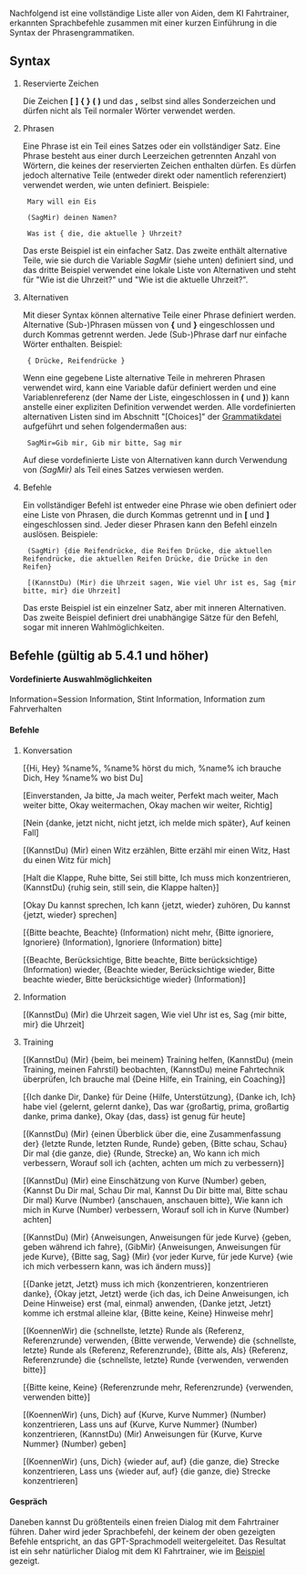 Nachfolgend ist eine vollständige Liste aller von Aiden, dem KI Fahrtrainer, erkannten Sprachbefehle zusammen mit einer kurzen Einführung in die Syntax der Phrasengrammatiken.

## Syntax

1. Reservierte Zeichen

   Die Zeichen **[**  **]**  **{**  **}**  **(**  **)** und das **,** selbst sind alles Sonderzeichen und dürfen nicht als Teil normaler Wörter verwendet werden.
   
2. Phrasen

   Eine Phrase ist ein Teil eines Satzes oder ein vollständiger Satz. Eine Phrase besteht aus einer durch Leerzeichen getrennten Anzahl von Wörtern, die keines der reservierten Zeichen enthalten dürfen. Es dürfen jedoch alternative Teile (entweder direkt oder namentlich referenziert) verwendet werden, wie unten definiert. Beispiele:
   
		Mary will ein Eis

		(SagMir) deinen Namen?

		Was ist { die, die aktuelle } Uhrzeit?

   Das erste Beispiel ist ein einfacher Satz. Das zweite enthält alternative Teile, wie sie durch die Variable *SagMir* (siehe unten) definiert sind, und das dritte Beispiel verwendet eine lokale Liste von Alternativen und steht für "Wie ist die Uhrzeit?" und "Wie ist die aktuelle Uhrzeit?".

3. Alternativen

   Mit dieser Syntax können alternative Teile einer Phrase definiert werden. Alternative (Sub-)Phrasen müssen von **{** und **}** eingeschlossen und durch Kommas getrennt werden. Jede (Sub-)Phrase darf nur einfache Wörter enthalten. Beispiel:
   
		{ Drücke, Reifendrücke }

   Wenn eine gegebene Liste alternative Teile in mehreren Phrasen verwendet wird, kann eine Variable dafür definiert werden und eine Variablenreferenz (der Name der Liste, eingeschlossen in **(** und **)**) kann anstelle einer expliziten Definition verwendet werden. Alle vordefinierten alternativen Listen sind im Abschnitt "[Choices]" der [Grammatikdatei](https://github.com/SeriousOldMan/Simulator-Controller/blob/main/Sources/Assistants/Grammars/Choices.de) aufgeführt und sehen folgendermaßen aus:

		SagMir=Gib mir, Gib mir bitte, Sag mir

   Auf diese vordefinierte Liste von Alternativen kann durch Verwendung von *(SagMir)* als Teil eines Satzes verwiesen werden.

4. Befehle

   Ein vollständiger Befehl ist entweder eine Phrase wie oben definiert oder eine Liste von Phrasen, die durch Kommas getrennt und in **[** und **]** eingeschlossen sind. Jeder dieser Phrasen kann den Befehl einzeln auslösen. Beispiele:

		(SagMir) {die Reifendrücke, die Reifen Drücke, die aktuellen Reifendrücke, die aktuellen Reifen Drücke, die Drücke in den Reifen}
		
		[(KannstDu) (Mir) die Uhrzeit sagen, Wie viel Uhr ist es, Sag {mir bitte, mir} die Uhrzeit]

   Das erste Beispiel ist ein einzelner Satz, aber mit inneren Alternativen. Das zweite Beispiel definiert drei unabhängige Sätze für den Befehl, sogar mit inneren Wahlmöglichkeiten.

## Befehle (gültig ab 5.4.1 und höher)

#### Vordefinierte Auswahlmöglichkeiten

Information=Session Information, Stint Information, Information zum Fahrverhalten

#### Befehle

1.  Konversation

	[{Hi, Hey} %name%, %name% hörst du mich, %name% ich brauche Dich, Hey %name% wo bist Du]
	
	[Einverstanden, Ja bitte, Ja mach weiter, Perfekt mach weiter, Mach weiter bitte, Okay weitermachen, Okay machen wir weiter, Richtig]
	
	[Nein {danke, jetzt nicht, nicht jetzt, ich melde mich später}, Auf keinen Fall]

	[(KannstDu) (Mir) einen Witz erzählen, Bitte erzähl mir einen Witz, Hast du einen Witz für mich]

	[Halt die Klappe, Ruhe bitte, Sei still bitte, Ich muss mich konzentrieren, (KannstDu) {ruhig sein, still sein, die Klappe halten}]

	[Okay Du kannst sprechen, Ich kann {jetzt, wieder} zuhören, Du kannst {jetzt, wieder} sprechen]

	[{Bitte beachte, Beachte} (Information) nicht mehr, {Bitte ignoriere, Ignoriere} (Information), Ignoriere (Information) bitte]

	[{Beachte, Berücksichtige, Bitte beachte, Bitte berücksichtige} (Information) wieder, {Beachte wieder, Berücksichtige wieder, Bitte beachte wieder, Bitte berücksichtige wieder} (Information)]

2.  Information

	[(KannstDu) (Mir) die Uhrzeit sagen, Wie viel Uhr ist es, Sag {mir bitte, mir} die Uhrzeit]

3.  Training

	[(KannstDu) (Mir) {beim, bei meinem} Training helfen, (KannstDu) {mein Training, meinen Fahrstil} beobachten, (KannstDu) meine Fahrtechnik überprüfen, Ich brauche mal {Deine Hilfe, ein Training, ein Coaching}]

	[{Ich danke Dir, Danke} für Deine {Hilfe, Unterstützung}, {Danke ich, Ich} habe viel {gelernt, gelernt danke}, Das war {großartig, prima, großartig danke, prima danke}, Okay {das, dass} ist genug für heute]

	[(KannstDu) (Mir) {einen Überblick über die, eine Zusammenfassung der} {letzte Runde, letzten Runde, Runde} geben, {Bitte schau, Schau} Dir mal {die ganze, die} {Runde, Strecke} an, Wo kann ich mich verbessern, Worauf soll ich {achten, achten um mich zu verbessern}]

	[(KannstDu) (Mir) eine Einschätzung von Kurve (Number) geben, {Kannst Du Dir mal, Schau Dir mal, Kannst Du Dir bitte mal, Bitte schau Dir mal} Kurve (Number) {anschauen, anschauen bitte}, Wie kann ich mich in Kurve (Number) verbessern, Worauf soll ich in Kurve (Number) achten]

	[(KannstDu) (Mir) {Anweisungen, Anweisungen für jede Kurve} {geben, geben während ich fahre}, (GibMir) {Anweisungen, Anweisungen für jede Kurve}, {Bitte sag, Sag} (Mir) {vor jeder Kurve, für jede Kurve} {wie ich mich verbessern kann, was ich ändern muss}]

	[{Danke jetzt, Jetzt} muss ich mich {konzentrieren, konzentrieren danke}, {Okay jetzt, Jetzt} werde {ich das, ich Deine Anweisungen, ich Deine Hinweise} erst {mal, einmal} anwenden, {Danke jetzt, Jetzt} komme ich erstmal alleine klar, {Bitte keine, Keine} Hinweise mehr]

	[(KoennenWir) die {schnellste, letzte} Runde als {Referenz, Referenzrunde} verwenden, {Bitte verwende, Verwende} die {schnellste, letzte} Runde als {Referenz, Referenzrunde}, {Bitte als, Als} {Referenz, Referenzrunde} die {schnellste, letzte} Runde {verwenden, verwenden bitte}]

	[{Bitte keine, Keine} {Referenzrunde mehr, Referenzrunde} {verwenden, verwenden bitte}]
	
	[(KoennenWir) {uns, Dich} auf {Kurve, Kurve Nummer} (Number) konzentrieren, Lass uns auf {Kurve, Kurve Nummer} (Number) konzentrieren, (KannstDu) (Mir) Anweisungen für {Kurve, Kurve Nummer} (Number) geben]
	
	[(KoennenWir) {uns, Dich} {wieder auf, auf} {die ganze, die} Strecke konzentrieren, Lass uns {wieder auf, auf} {die ganze, die} Strecke konzentrieren]

#### Gespräch

Daneben kannst Du größtenteils einen freien Dialog mit dem Fahrtrainer führen. Daher wird jeder Sprachbefehl, der keinem der oben gezeigten Befehle entspricht, an das GPT-Sprachmodell weitergeleitet. Das Resultat ist ein sehr natürlicher Dialog mit dem KI Fahrtrainer, wie im [Beispiel](https://github.com/SeriousOldMan/Simulator-Controller/wiki/AI-Driving-Coach#a-typical-dialog) gezeigt.
